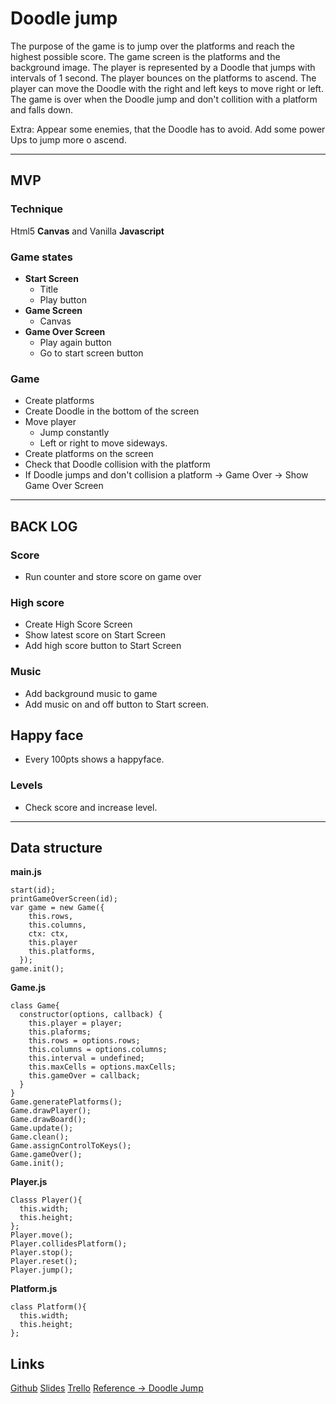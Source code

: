 # Doodle jump
The purpose of the game is to jump over the platforms and reach the highest possible score.
The game screen is the platforms and the background image.
The player is represented by a Doodle that jumps with intervals of 1 second.
The player bounces on the platforms to ascend.
The player can move the Doodle with the right and left keys to move right or left.
The game is over when the Doodle jump and don't collition with a platform and falls down.

Extra: 
Appear some enemies, that the Doodle has to avoid.
Add some power Ups to jump more o ascend.
* * *
## MVP
### Technique
Html5 __Canvas__ and Vanilla __Javascript__
### Game states
* __Start Screen__
  * Title
  * Play button
* __Game Screen__
  * Canvas
* __Game Over Screen__
  * Play again button
  * Go to start screen button
### Game
* Create platforms
* Create Doodle in the bottom of the screen
* Move player
  * Jump constantly
  * Left or right to move sideways.
* Create platforms on the screen
* Check that Doodle collision with the platform
* If Doodle jumps and don't collision a platform -> Game Over -> Show Game Over Screen
* * *
## BACK LOG
### Score
* Run counter and store score on game over
### High score
* Create High Score Screen
* Show latest score on Start Screen
* Add high score button to Start Screen
### Music
* Add background music to game
* Add music on and off button to Start screen.
## Happy face
* Every 100pts  shows a happyface.
### Levels
* Check score and increase level.
* * *
## Data structure
__main.js__
````
start(id);
printGameOverScreen(id);
var game = new Game({
    this.rows,
    this.columns,
    ctx: ctx,
    this.player
    this.platforms,
  });
game.init();
````
__Game.js__
````
class Game{
  constructor(options, callback) {
    this.player = player;
    this.plaforms;
    this.rows = options.rows;
    this.columns = options.columns;
    this.interval = undefined;
    this.maxCells = options.maxCells;
    this.gameOver = callback;
  }
}
Game.generatePlatforms();
Game.drawPlayer();
Game.drawBoard();
Game.update();
Game.clean();
Game.assignControlToKeys();
Game.gameOver();
Game.init();
````
__Player.js__
````
Classs Player(){
  this.width;
  this.height;
};
Player.move();
Player.collidesPlatform();
Player.stop();
Player.reset();
Player.jump();
````
__Platform.js__
````
class Platform(){
  this.width;
  this.height;
};
````

## Links

[Github](https://github.com/jaimemorav/project-1-game)
[Slides](https://docs.google.com/presentation/d/1lfj46LoEejsag4dPzSY_H-azX0xiSM2Vzi4XvKh3fYI/edit?usp=sharing)
[Trello](https://trello.com/b/Kul81z32/game)
[Reference -> Doodle Jump](https://www.paisdelosjuegos.es/juego/salto+hacia+arriba/doodle+jump.html)